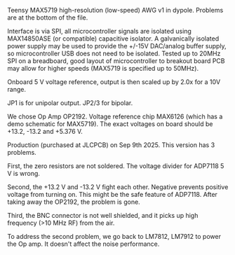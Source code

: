 Teensy MAX5719 high-resolution (low-speed) AWG v1 in dypole. Problems are at the bottom of the file.

Interface is via SPI, all microcontroller signals are isolated using MAX14850ASE (or compatible) capacitive isolator. A galvanically isolated power supply may be used to provide the +/-15V DAC/analog buffer supply, so microcontroller USB does not need to be isolated.
Tested up to 20MHz SPI on a breadboard, good layout of microcontroller to breakout board PCB may allow for higher speeds (MAX5719 is specified up to 50MHz).

Onboard 5 V voltage reference, output is then scaled up by 2.0x for a 10V range.

JP1 is for unipolar output. JP2/3 for bipolar.

We chose Op Amp OP2192. Voltage reference chip MAX6126 (which has a demo schematic for MAX5719). The exact voltages on board should be +13.2, -13.2 and +5.376 V.

Production (purchased at JLCPCB) on Sep 9th 2025. This version has 3 problems. 

First, the zero resistors are not soldered. The voltage divider for ADP7118 5 V is wrong.

Second, the +13.2 V and -13.2 V fight each other. Negative prevents positive voltage from turning on. This might be the safe feature of ADP7118. After taking away the OP2192, the problem is gone.

Third, the BNC connector is not well shielded, and it picks up high frequency (>10 MHz RF) from the air.

To address the second problem, we go back to LM7812, LM7912 to power the Op amp. It doesn't affect the noise performance.
